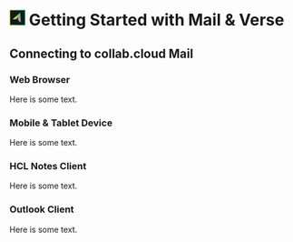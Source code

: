 # <img src="/assets/images/HCL_Verse_Master.png" alt="VerseLogo" height="28" /> Getting Started with Mail & Verse

## Connecting to __collab.cloud__ Mail

### Web Browser
Here is some text.

### Mobile & Tablet Device
Here is some text.

### HCL Notes Client
Here is some text.

### Outlook Client
Here is some text.
